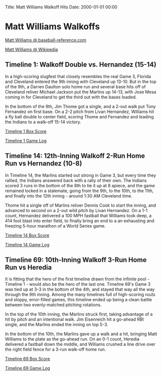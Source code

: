 Title: Matt Williams Walkoff Hits
Date: 2000-01-01 00:00

# Matt Williams Walkoffs

[Matt Williams @ baseball-reference.com](https://www.baseball-reference.com/players/w/willima04.shtml)

[Matt Williams @ Wikipedia](https://en.wikipedia.org/wiki/Matt_Williams_(third_baseman))

## Timeline 1: Walkoff Double vs. Hernandez (15-14)

In a high-scoring slugfest that closely resembles the real Game 3, Florida and Cleveland entered
the 9th inning with Cleveland up 13-10. But in the top of the 9th, a Darren Daulton solo home run
and several base hits off of Cleveland reliver Michael Jackson put the Marlins up 14-13, with Jose
Mesa coming in for Cleveland to get the third out with the bases loaded.

In the bottom of the 9th, Jim Thome got a single, and a 2-out walk put Tony Fernandez on first base.
On a 2-2 pitch from Livan Hernandez, Williams hit a fly ball double to center field, scoring Thome
and Fernandez and leading the Indians to a walk-off 15-14 victory.

[Timeline 1 Box Score](/almanacs/infinite_cleveland_g01_cle15fla14/box_scores/game_box_1.html)

[Timeline 1 Game Log](/almanacs/infinite_cleveland_g01_cle15fla14/game_logs/log_1.html)

## Timeline 14: 12th-Inning Walkoff 2-Run Home Run vs Hernandez (10-8)

In Timeline 14, the Marlins started out strong in Game 3, but every time they rallied, the Indians
answered back with a rally of their own. The Indians scored 3 runs in the bottom of the 8th to tie it
up at 8 apiece, and the game remained locked in a stalemate, going from the 9th, to the 10th, to the 11th,
and finally into the 12th inning - around 1:30 AM Cleveland time.

Thome hit a single off of Marlins reliver Dennis Cook to start the inning, and advanced to second on a
2-out wild pitch by Livan Hernandez. On a 1-1 count, Hernandez delivered a 100 MPH fastball that Williams
took deep, a 414 foot blast into enter field, to finally bring an end to a an exhausting and freezing
5-hour marathon of a World Series game.

[Timeline 14 Box Score](/almanacs/infinite_cleveland_g14_cle10fla8/box_scores/game_box_1.html)

[Timeline 14 Game Log](/almanacs/infinite_cleveland_g14_cle10fla8/game_logs/log_1.html)

## Timeline 69: 10th-Inning Walkoff 3-Run Home Run vs Heredia

It is fitting that the hero of the first timeline drawn from the infinite pool - Timeline 1 - would 
also be the hero of the last one. Timeline 69's Game 3 was tied up at 3-3 in the bottom of the 4th,
and stayed that way all the way through the 9th inning. Among the many timelines full of high-scoring
routs and sloppy, error-filled games, this timeline ended up being a clean battle between two evenly-matched
pitching rotations.

In the top of the 10th inning, the Marlins struck first, taking advantage of a hit by pitch and an
intentional walk. Jim Eisenreich hit a go-ahead RBI single, and the Marlins ended the inning on top
5-3.

In the bottom of the 10th, the Marlins gave up a walk and a hit, bringing Matt Williams to the plate
as the go-ahead run. On an 0-1 count, Heredia delivered a fastball down the middle, and Williams crushed
a line drive over the right field fence for a 3-run walk-off home run.

[Timeline 69 Box Score](/almanacs/infinite_cleveland_g69_cle6fla5_10inn/box_scores/game_box_1.html)

[Timeline 69 Game Log](/almanacs/infinite_cleveland_g69_cle6fla5_10inn/game_logs/log_1.html)
